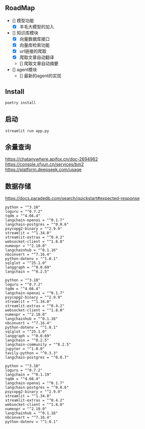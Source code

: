 
## RoadMap
- [] 模型功能
  - [x] 羊毛大模型的加入
- [] 知识库模块
  - [x] 向量数据库接口
  - [x] 向量库检索功能
  - [x] url链接的爬取
  - [x] 爬取文章自动翻译
  - [] 爬取文章自动摘要
- [] agent模块
  - [] 最新的agent的实现

## Install

```bash
poetry install
```

## 启动
```shell
streamlit run app.py
```

## 余量查询
https://chatanywhere.apifox.cn/doc-2694962
https://console.xfyun.cn/services/bm2
https://platform.deepseek.com/usage


## 数据存储
https://docs.paradedb.com/search/quickstart#expected-response


```shell
python = "^3.10"
loguru = "^0.7.2"
tqdm = "^4.66.4"
langchain-openai = "^0.1.7"
langchain-postgres = "^0.0.6"
psycopg2-binary = "^2.9.9"
streamlit = "^1.34.0"
streamlit-extras = "^0.4.2"
websocket-client = "^1.8.0"
numexpr = "^2.10.0"
langchainhub = "^0.1.16"
nbconvert = "^7.16.4"
python-dotenv = "^1.0.1"
sqlglot = "^25.1.0"
langgraph = "^0.0.69"
langchain = "^0.2.5"
```

```shell
python = "^3.10"
loguru = "^0.7.2"
tqdm = "^4.66.4"
langchain-openai = "^0.1.7"
psycopg2-binary = "^2.9.9"
streamlit = "^1.34.0"
streamlit-extras = "^0.4.2"
websocket-client = "^1.8.0"
numexpr = "^2.10.0"
langchainhub = "^0.1.16"
nbconvert = "^7.16.4"
python-dotenv = "^1.0.1"
sqlglot = "^25.1.0"
langgraph = "^0.0.69"
langchain = "^0.2.5"
langchain-community = "^0.2.5"
jupyter = "^1.0.0"
tavily-python = "^0.3.3"
langchain-postgres = "^0.0.7"
```

```shell
python = "^3.10"
loguru = "^0.7.2"
langchain = "^0.1.19"
tqdm = "^4.66.4"
langchain-openai = "^0.1.7"
langchain-postgres = "^0.0.6"
psycopg2-binary = "^2.9.9"
streamlit = "^1.34.0"
streamlit-extras = "^0.4.2"
websocket-client = "^1.8.0"
numexpr = "^2.10.0"
langchainhub = "^0.1.16"
nbconvert = "^7.16.4"
python-dotenv = "^1.0.1"

```